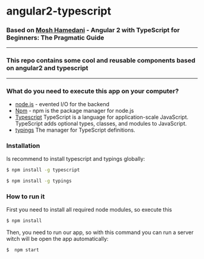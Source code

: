 # angular2-typescript
### Based on [Mosh Hamedani]  - Angular 2 with TypeScript for Beginners: The Pragmatic Guide 
___

### This repo contains some cool and reusable components based on angular2 and typescript
___ 
### What do you need to execute this app on your computer?

* [node.js] - evented I/O for the backend
* [Npm] - npm is the package manager for  node.js
* [Typescript] TypeScript is a language for application-scale JavaScript. TypeScript adds optional types, classes, and modules to JavaScript. 
* [typings] The manager for TypeScript definitions.
### Installation

Is recommend to install typescript and typings globally: 
```sh
$ npm install -g typescript
```
```sh
$ npm install -g typings
```
### How to run it

First you need to install all required node modules, so execute this

```sh
$ npm install
```
Then, you need to run our app, so with this command you can run a server witch will be open the app automatically:

```sh
$  npm start
```

 

   [Typescript]: <https://www.npmjs.com/package/typescript/>
   [node.js]: <http://nodejs.org>
   [typings]: <https://www.npmjs.com/package/typings>
   [Npm]: <https://www.npmjs.com/>
   [Mosh Hamedani]: <http://www.programmingwithmosh.com/>
